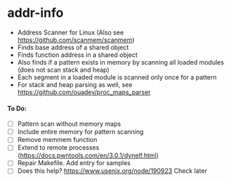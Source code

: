 # addr-info
* Address Scanner for Linux (Also see https://github.com/scanmem/scanmem)
* Finds base address of a shared object
* Finds function address in a shared object
* Also finds if a pattern exists in memory by scanning all loaded modules (does not scan stack and heap)
* Each segment in a loaded module is scanned only once for a pattern
* For stack and heap parsing as well, see https://github.com/ouadev/proc_maps_parser
 #### To Do: 
 - [ ] Pattern scan without memory maps
 - [ ] Include entire memory for pattern scanning
 - [ ] Remove memmem function
 - [ ] Extend to remote processes (https://docs.pwntools.com/en/3.0.1/dynelf.html)
 - [ ] Repair Makefile. Add entry for samples
 - [ ] Does this help? https://www.usenix.org/node/190923 Check later
